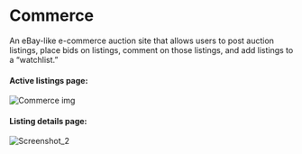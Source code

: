 # Commerce
An eBay-like e-commerce auction site that allows users to post auction listings, place bids on listings, comment on those listings, and add listings to a “watchlist.”<br>
#### Active listings page: <br>
![Commerce img](https://user-images.githubusercontent.com/55061979/90392487-9d2ee080-e097-11ea-8c1f-10e92057ef91.png)<br>
#### Listing details page: <br>
![Screenshot_2](https://user-images.githubusercontent.com/55061979/90392718-14647480-e098-11ea-8b1f-5eda406a6302.png)
